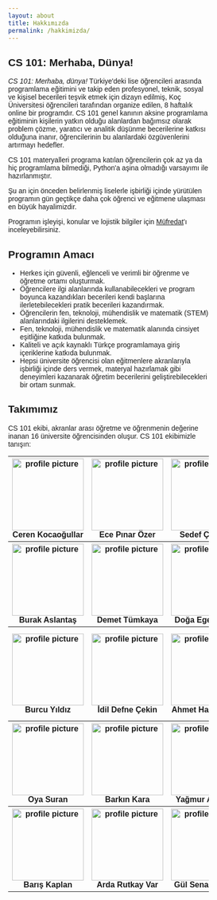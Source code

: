 ```yaml
---
layout: about
title: Hakkımızda
permalink: /hakkimizda/
---
```

<style>
* {
  box-sizing: border-box;
}

body {
  margin: 0;
  font-family: Arial;
}

.header {
  text-align: center;
  padding: 32px;
}

/* Create two equal columns that floats next to each other */
.column {
  float: center;
  width: 25%;
  padding: 10px;
}

.column img {
  margin-top: 12px;
  width: 144px;
  height: 144px;
}

/* Clear floats after the columns */
.row:after {
  content: "";
  display: table;
  clear: both;
}

table {
        text-align: center;
}

</style>
## CS 101: Merhaba, Dünya!

_CS 101: Merhaba, dünya!_ Türkiye'deki lise öğrencileri arasında programlama eğitimini ve takip eden profesyonel, teknik, sosyal ve kişisel becerileri teşvik etmek için dizayn edilmiş, Koç Üniversitesi öğrencileri tarafından organize edilen, 8 haftalık online bir programdır. CS 101 genel kanının aksine programlama eğitiminin kişilerin yatkın olduğu alanlardan bağımsız olarak problem çözme, yaratıcı ve analitik düşünme becerilerine katkısı olduğuna inanır, öğrencilerinin bu alanlardaki özgüvenlerini artırmayı hedefler.

CS 101 materyalleri programa katılan öğrencilerin çok az ya da hiç programlama bilmediği, Python'a aşina olmadığı varsayımı ile hazırlanmıştır.

Şu an için önceden belirlenmiş liselerle işbirliği içinde yürütülen programın gün geçtikçe daha çok öğrenci ve eğitmene ulaşması en büyük hayalimizdir.

Programın işleyişi, konular ve lojistik bilgiler için [Müfredat](/mufredat/)'ı inceleyebilirsiniz.
<!--{% link _posts/2021-02-08-syllabus.md %}-->
## Programın Amacı

- Herkes için güvenli, eğlenceli ve verimli bir öğrenme ve öğretme ortamı oluşturmak.
- Öğrencilere ilgi alanlarında kullanabilecekleri ve program boyunca kazandıkları becerileri kendi başlarına ilerletebilecekleri pratik becerileri kazandırmak.
- Öğrencilerin fen, teknoloji, mühendislik ve matematik (STEM) alanlarındaki ilgilerini desteklemek.
- Fen, teknoloji, mühendislik ve matematik alanında cinsiyet eşitliğine katkıda bulunmak.
- Kaliteli ve açık kaynaklı Türkçe programlamaya giriş içeriklerine katkıda bulunmak.
- Hepsi üniversite öğrencisi olan eğitmenlere akranlarıyla işbirliği içinde ders vermek, materyal hazırlamak gibi deneyimleri kazanarak öğretim becerilerini geliştirebilecekleri bir ortam sunmak.

## Takımımız

<!-- may refactor this bit to a more About like page -->

CS 101 ekibi, akranlar arası öğretme ve öğrenmenin değerine inanan 16 üniversite öğrencisinden oluşur. CS 101 ekibimizle tanışın:



<!-- Course Staff -->
<table>
<tr>    
          <th>
                <img src="../assets/images/people/ceren.jpg" alt="profile picture" width="144" height="144">
                <div class="caption">
                        <b>Ceren Kocaoğullar</b>
                </div>
        </th>
        <th>
                <img src="../assets/images/people/EcePinar.jpg" alt="profile picture" width="144" height="144">
                <div class="caption">
                        <b>Ece Pınar Özer</b>
                </div>
        </th>
        <th>
                <img src="../assets/images/people/SedefCakmak.jpg" alt="profile picture" width="144" height="144">
                <div class="caption">
                        <b>Sedef Çakmak</b>
                </div>
        </th>
         <th>
                <img src="../assets/images/people/CemalEfe.jpg" alt="profile picture" width="144" height="144">
                <div class="caption">
                        <b>Cemal Efe Gayır</b>
                </div>
        </th>
        </tr>
        <tr>       
        <th>
                <img src="../assets/images/people/BurakAslantas.jpg" alt="profile picture" width="144" height="144">
                <div class="caption">
                        <b>Burak Aslantaş</b>
                </div>
        </th>
        <th>
                <img src="../assets/images/people/demet.jpg" alt="profile picture" width="144" height="144">
                <div class="caption">
                        <b>Demet Tümkaya</b>
                </div>
        </th>
        <th>
                <img src="../assets/images/people/ege.jpg" alt="profile picture"  width="144" height="144">
                <div class="caption">
                        <b>Doğa Ege İnhanlı</b>
                </div>
        </th>
        <th>
                <img src="../assets/images/people/eren.jpg" alt="profile picture"  width="144" height="144">
                <div class="caption">
                        <b>Eren Çetin</b>
                </div>
        </th>
        </tr>
        <tr>
        <th>
                <img src="../assets/images/people/BurcuYildiz.jpg" alt="profile picture" width="144" height="144">
                <div class="caption">
                        <b>Burcu Yıldız</b>
                </div>
        </th>
        <th>
                <img src="../assets/images/people/idil.jpg" alt="profile picture" width="144" height="144">
                <div class="caption">
                        <b>İdil Defne Çekin</b>
                </div>
        </th>
        <th>
                <img src="../assets/images/people/AhmetUnal.jpg" alt="profile picture" width="144" height="144">
                <div class="caption">
                        <b>Ahmet Hamdi Ünal</b>
                </div>
        </th>
        <th>
                <img src="../assets/images/people/mustafa.jpg" alt="profile picture"  width="144" height="144">
                <div class="caption">
                        <b>Mustafa Ahmet Yücel</b>
                </div>
        </th>
</tr>

<tr>
        <th>
                <img src="../assets/images/people/oya.jpg" alt="profile picture" width="144" height="144">
                <div class="caption">
                        <b>Oya Suran</b>
                </div>
        </th>
        <th>
                <img src="../assets/images/people/BarkinKara.jpg" alt="profile picture" width="144" height="144">
                <div class="caption">
                        <b>Barkın Kara</b>
                </div>
        </th>
        <th>
                <img src="../assets/images/people/Yagmur.png" alt="profile picture"  width="144" height="144">
                <div class="caption">
                        <b>Yağmur Akarken</b>
                </div>
        </th>
        <th>
                <img src="../assets/images/people/yekta.jpg" alt="profile picture" width="144" height="144">
                <div class="caption">
                        <b>Yekta Kocaoğullar</b>
                </div>
        </th>
</tr>

<tr>
        <th>
                <img src="../assets/images/people/BarisKaplan.jpg" alt="profile picture" width="144" height="144">
                <div class="caption">
                        <b>Barış Kaplan</b>
                </div>
        </th>
        <th>
                <img src="../assets/images/people/Rutkay.jpg" alt="profile picture" width="144" height="144">
                <div class="caption">
                        <b>Arda Rutkay Var</b>
                </div>
        </th>
        <th>
                <img src="../assets/images/people/gs.png" alt="profile picture"  width="144" height="144">
                <div class="caption">
                        <b>Gül Sena Altıntaş</b>
                </div>
        </th>
        <th>
                <img src="../assets/images/people/necla.jpg" alt="profile picture" width="144" height="144">
                <div class="caption">
                        <b>Necla Mutlu</b>
                </div>
        </th>
</tr>
</table>


<!-- todo: add işbirlikçilerimiz, okullar, danışmanlar -->
<!-- ## İşbirlikçilerimiz -->
